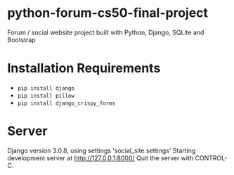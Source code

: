 # python-forum-cs50-final-project
Forum / social website project built with Python, Django, SQLite and Bootstrap

# Installation Requirements
- `pip install django`
- `pip install pillow`
- `pip install django_crispy_forms`

# Server
Django version 3.0.8, using settings 'social_site.settings'
Starting development server at http://127.0.0.1:8000/
Quit the server with CONTROL-C.
